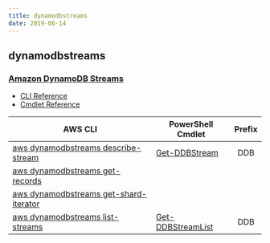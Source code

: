 ```yaml
---
title: dynamodbstreams
date: 2019-06-14
---
```


## dynamodbstreams

### [Amazon DynamoDB Streams](https://aws.amazon.com/dynamodb/)

* [CLI Reference](https://docs.aws.amazon.com/cli/latest/reference/dynamodbstreams/index.html)
* [Cmdlet Reference](https://docs.aws.amazon.com/powershell/latest/reference/items/Amazon_DynamoDB_cmdlets.html)

|AWS CLI|PowerShell Cmdlet|Prefix|
|----|----|:--:|
|[aws dynamodbstreams describe-stream](https://docs.aws.amazon.com/cli/latest/reference/dynamodbstreams/describe-stream.html)|[Get-DDBStream](https://docs.aws.amazon.com/powershell/latest/reference/items/Get-DDBStream.html)|DDB|
|[aws dynamodbstreams get-records](https://docs.aws.amazon.com/cli/latest/reference/dynamodbstreams/get-records.html)|||
|[aws dynamodbstreams get-shard-iterator](https://docs.aws.amazon.com/cli/latest/reference/dynamodbstreams/get-shard-iterator.html)|||
|[aws dynamodbstreams list-streams](https://docs.aws.amazon.com/cli/latest/reference/dynamodbstreams/list-streams.html)|[Get-DDBStreamList](https://docs.aws.amazon.com/powershell/latest/reference/items/Get-DDBStreamList.html)|DDB|

